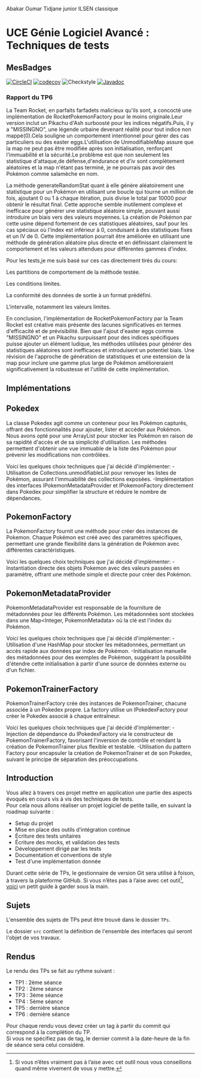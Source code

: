 Abakar Oumar Tidjane junior
ILSEN classique
# UCE Génie Logiciel Avancé : Techniques de tests

## MesBadges

[![CircleCI](https://dl.circleci.com/status-badge/img/gh/juniorabakar/ceri-m1-techniques-de-test/tree/master.svg?style=svg)](https://dl.circleci.com/status-badge/redirect/gh/juniorabakar/ceri-m1-techniques-de-test/tree/master)
[![codecov](https://codecov.io/gh/juniorabakar/ceri-m1-techniques-de-test/branch/master/graph/badge.svg?token=UT2KBPTUOI)](https://codecov.io/gh/juniorabakar/ceri-m1-techniques-de-test)
![Checkstyle](https://img.shields.io/badge/dynamic/json?label=checkstyle&query=$.errors&suffix=_errors&url=https://raw.githubusercontent.com/juniorabakar/ceri-m1-techniques-de-test/master/checkstyle_resultats.json&color=success)
[![Javadoc](https://img.shields.io/badge/Javadoc-available-brightgreen.svg)](http://127.0.0.1:5500/target/apidocs/fr/univavignon/pokedex/api/package-summary.html)

### Rapport du TP6
La Team Rocket, en parfaits farfadets malicieux qu'ils sont, a concocté une implémentation de RocketPokemonFactory pour le moins originale.Leur version inclut un Pikachu d'Ash surboosté pour les indices négatifs.Puis, il y a "MISSINGNO", une légende urbaine devenant réalité pour tout indice non mappé(0).Cela souligne un comportement intentionnel pour gérer des cas particuliers ou des easter eggs.L'utilisation de UnmodifiableMap assure que la map ne peut pas être modifiée après son initialisation, renforçant l'immuabilité et la sécurité.Le problème est que non seulement les statistique d'attaque,de défense,d'endurance et d'iv sont complètement aléatoires et la map n'étant pas terminé, je ne pourrais pas avoir des Pokémon comme salamèche en nom.

La méthode generateRandomStat quant à elle génère aléatoirement une statistique pour un Pokémon en utilisant une boucle qui tourne un million de fois, ajoutant 0 ou 1 à chaque itération, puis divise le total par 10000 pour obtenir le résultat final. Cette approche semble inutilement complexe et inefficace pour générer une statistique aléatoire simple, pouvant aussi introduire un biais vers des valeurs moyennes. La création de Pokémon par cette usine dépend fortement de ces statistiques aléatoires, sauf pour les cas spéciaux où l'index est inférieur à 0, conduisant à des statistiques fixes et un IV de 0. Cette implémentation pourrait être améliorée en utilisant une méthode de génération aléatoire plus directe et en définissant clairement le comportement et les valeurs attendues pour différentes gammes d'index.

Pour les tests,je me suis basé sur ces cas directement tirés du cours:

Les partitions de comportement de la méthode testée.

Les conditions limites.

La conformité des données de sortie à un format prédéfini.

L'intervalle, notamment les valeurs limites.

En conclusion, l'implémentation de RocketPokemonFactory par la Team Rocket est créative mais présente des lacunes significatives en termes d'efficacité et de prévisibilité. Bien que l'ajout d'easter eggs comme "MISSINGNO" et un Pikachu surpuissant pour des indices spécifiques puisse ajouter un élément ludique, les méthodes utilisées pour générer des statistiques aléatoires sont inefficaces et introduisent un potentiel biais. Une révision de l'approche de génération de statistiques et une extension de la map pour inclure une gamme plus large de Pokémon amélioreraient significativement la robustesse et l'utilité de cette implémentation.



## Implémentations
## Pokedex
La classe Pokedex agit comme un conteneur pour les Pokémon capturés, offrant des fonctionnalités pour ajouter, lister et accéder aux Pokémon. Nous avons opté pour une ArrayList<Pokemon> pour stocker les Pokémon en raison de sa rapidité d'accès et de sa simplicité d'utilisation. Les méthodes permettent d'obtenir une vue immuable de la liste des Pokémon pour prévenir les modifications non contrôlées.

Voici les quelques choix techniques que j'ai décidé d'implémenter:
-Utilisation de Collections.unmodifiableList pour renvoyer les listes de Pokémon, assurant l'immuabilité des collections exposées.
-Implémentation des interfaces IPokemonMetadataProvider et IPokemonFactory directement dans Pokedex pour simplifier la structure et réduire le nombre de dépendances.

## PokemonFactory
La PokemonFactory fournit une méthode pour créer des instances de Pokemon. Chaque Pokémon est créé avec des paramètres spécifiques, permettant une grande flexibilité dans la génération de Pokémon avec différentes caractéristiques.

Voici les quelques choix techniques que j'ai décidé d'implémenter:
-Instantiation directe des objets Pokemon avec des valeurs passées en paramètre, offrant une méthode simple et directe pour créer des Pokémon.

## PokemonMetadataProvider
PokemonMetadataProvider est responsable de la fourniture de métadonnées pour les différents Pokémon. Les métadonnées sont stockées dans une Map<Integer, PokemonMetadata> où la clé est l'index du Pokémon.

Voici les quelques choix techniques que j'ai décidé d'implémenter:
-Utilisation d'une HashMap pour stocker les métadonnées, permettant un accès rapide aux données par index de Pokémon.
-Initialisation manuelle des métadonnées pour des exemples de Pokémon, suggérant la possibilité d'étendre cette initialisation à partir d'une source de données externe ou d'un fichier.

## PokemonTrainerFactory
PokemonTrainerFactory crée des instances de PokemonTrainer, chacune associée à un Pokedex propre. La factory utilise un IPokedexFactory pour créer le Pokedex associé à chaque entraîneur.

Voici les quelques choix techniques que j'ai décidé d'implémenter:
-Injection de dépendance du IPokedexFactory via le constructeur de PokemonTrainerFactory, favorisant l'inversion de contrôle et rendant la création de PokemonTrainer plus flexible et testable.
-Utilisation du pattern Factory pour encapsuler la création de PokemonTrainer et de son Pokedex, suivant le principe de séparation des préoccupations.

## Introduction


Vous allez à travers ces projet mettre en application une partie des aspects évoqués en cours vis à vis des techniques de tests.  
Pour cela nous allons réaliser un projet logiciel de petite taille, en suivant la roadmap suivante : 
- Setup du projet
- Mise en place des outils d’intégration continue
- Écriture des tests unitaires
- Écriture des mocks, et validation des tests
- Développement dirigé par les tests
- Documentation et conventions de style
- Test d'une implémentation donnée

Durant cette série de TPs, le gestionnaire de version Git sera utilisé à foison, à travers la plateforme GitHub. Si vous n’êtes pas à l’aise avec cet outil[^1], [voici](http://rogerdudler.github.io/git-guide/) un petit guide à garder sous la main.

## Sujets

L'ensemble des sujets de TPs peut être trouvé dans le dossier `TPs`.

Le dossier `src` contient la définition de l'ensemble des interfaces qui seront l'objet de vos travaux.

## Rendus

Le rendu des TPs se fait au rythme suivant :

- TP1 : 2ème séance
- TP2 : 2ème séance
- TP3 : 3ème séance
- TP4 : 5ème séance
- TP5 : dernière séance
- TP6 : dernière séance

Pour chaque rendu vous devez créer un tag à partir du commit qui correspond à la complétion du TP.  
Si vous ne spécifiez pas de tag, le dernier commit à la date-heure de la fin de séance sera celui considéré.

[^1]: Si vous n’êtes vraiment pas à l’aise avec cet outil nous vous conseillons quand même vivement de vous y mettre.
